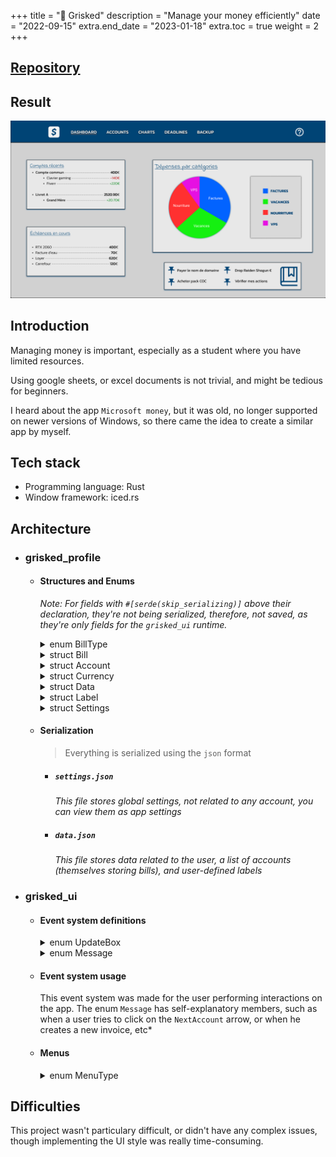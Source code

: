 +++
title = "💸 Grisked"
description = "Manage your money efficiently"
date = "2022-09-15"
extra.end_date = "2023-01-18"
extra.toc = true
weight = 2
+++

## [Repository](https://github.com/Grisked)

## Result

![Grisked preview](/img/grisked.png)

## Introduction

Managing money is important, especially as a student where you have limited resources.

Using google sheets, or excel documents is not trivial, and might be tedious for beginners.

I heard about the app `Microsoft money`, but it was old, no longer supported on newer versions of Windows, so there came the idea to create a similar app by myself.

## Tech stack
 - Programming language: Rust
 - Window framework: iced.rs

## Architecture

- ### grisked_profile

  - #### Structures and Enums

    *Note: For fields with `#[serde(skip_serializing)]` above their declaration, they're not being serialized, therefore, not saved, as they're only fields for the `grisked_ui` runtime.*

    <details>
      <summary>enum BillType</summary>

      ```rust
      Income,
      Invoice,
      ```
    </details>
  
    <details>
      <summary>struct Bill</summary>

      ```rust
      bill_type: BillType,
      name: String,
      price: f64,
      due_date: u16,
      label_id: Option<usize>,
      ```
    </details>

    <details>
      <summary>struct Account</summary>

      ```rust
      name: String,
      #[serde(skip_serializing)]
      id: Option<usize>,
      default_balance: f64,
      bills: Vec<Bill>,
      color: [f32; 3],
      ```
    </details>

    <details>
      <summary>struct Currency</summary>

      ```rust
      symbol: char,
      name: String,
      alias: String,
      convert_rate: f32,
      ```
    </details>

    <details>
      <summary>struct Data</summary>

      ```rust
      #[serde(skip_serializing)]
      path: Option<String>,
      accounts: Vec<Acccount>,
      labels: Vec<Label>,
      #[serde(skip_serializing)]
      account_id: Option<usize>,
      ```
    </details>

    <details>
      <summary>struct Label</summary>

      ```rust
      id: usize,
      name: String,
      color: [f32; 3],
      ```
    </details>

    <details>
      <summary>struct Settings</summary>

      ```rust
      #[serde(skip_serializing)]
      path: Option<String>,
      currencies: Vec<Currency>,
      ```
    </details>

  - #### Serialization

    > Everything is serialized using the `json` format
    
    - ##### `settings.json`
      *This file stores global settings, not related to any account, you can view them as app settings*
    
    - ##### `data.json`
      *This file stores data related to the user, a list of accounts (themselves storing bills), and user-defined labels*

- ### grisked_ui

  - #### Event system definitions

    <details>
      <summary>enum UpdateBox</summary>

      ```rust
      LabelName(String),
      AccountName(String),
      InvoiceName(String),
      IncomeName(String),
      InvoiceAmount(String),
      IncomeAmount(String),
      AccountDefaultBalance(String),
      ```
    </details>

    <details>
      <summary>enum Message</summary>

      ```rust
      MenuChanged(MenuType),
      KeyPressed(KeyCode, Modifiers),
      PreviousAccount,
      NextAccount,
      SaveRequested,
      AddAccount,
      AddLabel,
      AddInvoice,
      AddIncome,
      UpdateBox(UpdateBox),
      ```
    </details>

  - #### Event system usage

    This event system was made for the user performing interactions on the app.
    The enum `Message` has self-explanatory members, such as when a user tries to click on the `NextAccount` arrow, or when he creates a new invoice, etc*

  - #### Menus
  
    <details>
      <summary>enum MenuType</summary>

      ```rust
      #[default]
      Dashboard,
      Accounts,
      AccountData(Account),
      Deadlines,
      Charts,
      Backup,
      ```
    </details>

## Difficulties

This project wasn't particulary difficult, or didn't have any complex issues, though implementing the UI style was really time-consuming.

